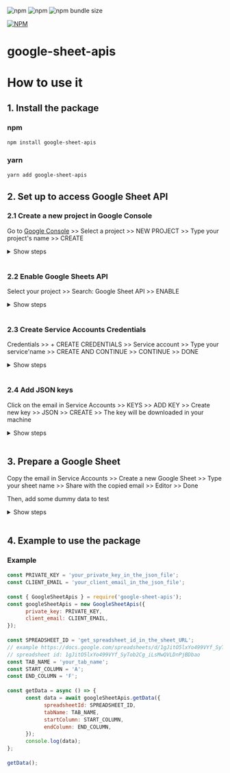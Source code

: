 ![npm](https://img.shields.io/npm/v/google-sheet-apis)
![npm](https://img.shields.io/npm/dw/google-sheet-apis)
![npm bundle size](https://img.shields.io/bundlephobia/min/google-sheet-apis)

[![NPM](https://nodei.co/npm/google-sheet-apis.png)](https://nodei.co/npm/google-sheet-apis)

# google-sheet-apis

# How to use it

## 1. Install the package

### npm

```sh
npm install google-sheet-apis
```

### yarn

```sh
yarn add google-sheet-apis
```

## 2. Set up to access Google Sheet API

### 2.1 Create a new project in Google Console

Go to [Google Console](https://console.cloud.google.com/) >> Select a project >> NEW PROJECT >> Type your project's name >> CREATE

<details>
<summary>Show steps</summary>
<img src="./images/2.1/group1.png"/>
<img src="./images/2.1/group2.png"/>
<img src="./images/2.1/group3.png"/>
</details>
<br />

### 2.2 Enable Google Sheets API

Select your project >> Search: Google Sheet API >> ENABLE

<details>
<summary>Show steps</summary>
<img src="./images/2.2/group4.png"/>
<img src="./images/2.2/group5.png"/>
</details>
<br />

### 2.3 Create Service Accounts Credentials

Credentials >> + CREATE CREDENTIALS >> Service account >> Type your service'name >> CREATE AND CONTINUE >> CONTINUE >> DONE

<details>
<summary>Show steps</summary>
<img src="./images/2.3/group6.png"/>
<img src="./images/2.3/group7.png"/>
<img src="./images/2.3/group8.png"/>
<img src="./images/2.3/group9.png"/>
<img src="./images/2.3/group10.png"/>
</details>
<br />

### 2.4 Add JSON keys

Click on the email in Service Accounts >> KEYS >> ADD KEY >> Create new key >> JSON >> CREATE >> The key will be downloaded in your machine

<details>
<summary>Show steps</summary>
<img src="./images/2.4/group11.png"/>
<img src="./images/2.4/group12.png"/>
<img src="./images/2.4/group13.png"/>
<img src="./images/2.4/group14.png"/>
</details>
<br />

## 3. Prepare a Google Sheet

Copy the email in Service Accounts >> Create a new Google Sheet >> Type your sheet name >> Share with the copied email >> Editor >> Done

Then, add some dummy data to test

<details>
<summary>Show steps</summary>
<img src="./images/3/group15.png"/>
<img src="./images/3/group16.png"/>
<img src="./images/3/group17.png"/>
</details>
<br />

## 4. Example to use the package

### Example

```js
const PRIVATE_KEY = 'your_private_key_in_the_json_file';
const CLIENT_EMAIL = 'your_client_email_in_the_json_file';

const { GoogleSheetApis } = require('google-sheet-apis');
const googleSheetApis = new GoogleSheetApis({
      private_key: PRIVATE_KEY,
      client_email: CLIENT_EMAIL,
});

const SPREADSHEET_ID = 'get_spreadsheet_id_in_the_sheet_URL';
// example https://docs.google.com/spreadsheets/d/1gJitO5lxYo499VYf_SyTob2Cg_iLsMwQVLDnPjBDbao/edit#gid=0
// spreadsheet id: 1gJitO5lxYo499VYf_SyTob2Cg_iLsMwQVLDnPjBDbao
const TAB_NAME = 'your_tab_name';
const START_COLUMN = 'A';
const END_COLUMN = 'F';

const getData = async () => {
      const data = await googleSheetApis.getData({
            spreadsheetId: SPREADSHEET_ID,
            tabName: TAB_NAME,
            startColumn: START_COLUMN,
            endColumn: END_COLUMN,
      });
      console.log(data);
};

getData();
```
